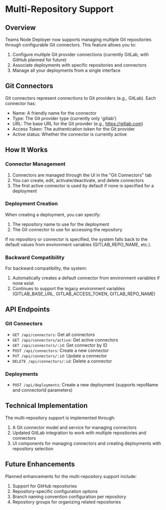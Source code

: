 # Multi-Repository Support

## Overview

Teams Node Deployer now supports managing multiple Git repositories through configurable Git connectors. This feature allows you to:

1. Configure multiple Git provider connections (currently GitLab, with GitHub planned for future)
2. Associate deployments with specific repositories and connectors
3. Manage all your deployments from a single interface

## Git Connectors

Git connectors represent connections to Git providers (e.g., GitLab). Each connector has:

- Name: A friendly name for the connector
- Type: The Git provider type (currently only 'gitlab')
- URL: The base URL for the Git provider (e.g., https://gitlab.com)
- Access Token: The authentication token for the Git provider
- Active status: Whether the connector is currently active

## How It Works

### Connector Management

1. Connectors are managed through the UI in the "Git Connectors" tab
2. You can create, edit, activate/deactivate, and delete connectors
3. The first active connector is used by default if none is specified for a deployment

### Deployment Creation

When creating a deployment, you can specify:

1. The repository name to use for the deployment
2. The Git connector to use for accessing the repository

If no repository or connector is specified, the system falls back to the default values from environment variables (GITLAB_REPO_NAME, etc.).

### Backward Compatibility

For backward compatibility, the system:

1. Automatically creates a default connector from environment variables if none exist
2. Continues to support the legacy environment variables (GITLAB_BASE_URL, GITLAB_ACCESS_TOKEN, GITLAB_REPO_NAME)

## API Endpoints

### Git Connectors

- `GET /api/connectors`: Get all connectors
- `GET /api/connectors/active`: Get active connectors
- `GET /api/connectors/:id`: Get connector by ID
- `POST /api/connectors`: Create a new connector
- `PUT /api/connectors/:id`: Update a connector
- `DELETE /api/connectors/:id`: Delete a connector

### Deployments

- `POST /api/deployments`: Create a new deployment (supports repoName and connectorId parameters)

## Technical Implementation

The multi-repository support is implemented through:

1. A Git connector model and service for managing connectors
2. Updated GitLab integration to work with multiple repositories and connectors
3. UI components for managing connectors and creating deployments with repository selection

## Future Enhancements

Planned enhancements for the multi-repository support include:

1. Support for GitHub repositories
2. Repository-specific configuration options
3. Branch naming convention configuration per repository
4. Repository groups for organizing related repositories
